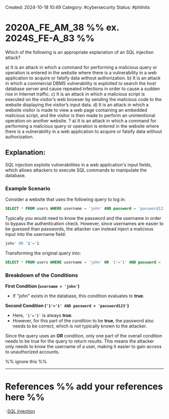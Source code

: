 Created: 2024-10-18 10:49
Category: #cybersecurity
Status: #philnits



# 2020A_FE_AM_38 %% ex. 2024S_FE-A_83 %%

Which of the following is an appropriate explanation of an SQL injection attack?

a) It is an attack in which a command for performing a malicious query or operation is entered in the website where there is a vulnerability in a web application to acquire or falsify data without authorization.
b) It is an attack in which a commercial DBMS vulnerability is exploited to search the host database server and cause repeated infections in order to cause a sudden rise in Internet traffic.
c) It is an attack in which a malicious script is executed on the visitor’s web browser by sending the malicious code to the website displaying the visitor’s input data.
d) It is an attack in which a website visitor is made to view a web page containing an embedded malicious script, and the visitor is then made to perform an unintentional operation on another website.
?
a) It is an attack in which a command for performing a malicious query or operation is entered in the website where there is a vulnerability in a web application to acquire or falsify data without authorization.

## **Explanation:**

SQL injection exploits vulnerabilities in a web application's input fields, which allows attackers to execute SQL commands to manipulate the database.

### Example Scenario

Consider a website that uses the following query to log in:
```sql
SELECT * FROM users WHERE username = 'john' AND password = 'password123';
```

Typically you would need to know the password and the username in order to bypass the authentication check. However, since usernames are easier to be guessed than passwords, the attacker can instead inject a malicious input into the username field:
```bash
john' OR '1'='1
```

Transforming the original query into:
```sql
SELECT * FROM users WHERE username = 'john' OR '1'='1' AND password = 'password123';
```

### Breakdown of the Conditions

**First Condition (`username = 'john'`)**
- If "john" exists in the database, this condition evaluates to **true**.

**Second Condition (`'1'='1' AND password = 'password123'`)**
- Here, `'1'='1'` is always **true**.
- However, for this part of the condition to be **true**, the password also needs to be correct, which is not typically known to the attacker.

Since the query uses an **OR** condition, only one part of the overall condition needs to be true for the query to return results. This means the attacker only needs to know the username of a user, making it easier to gain access to unauthorized accounts.

%% ignore this %%
<!--SR:!2025-05-10,60,310-->
---









# References %% add your references here %%
-[SQL Injection](https://www.w3schools.com/sql/sql_injection.asp)
